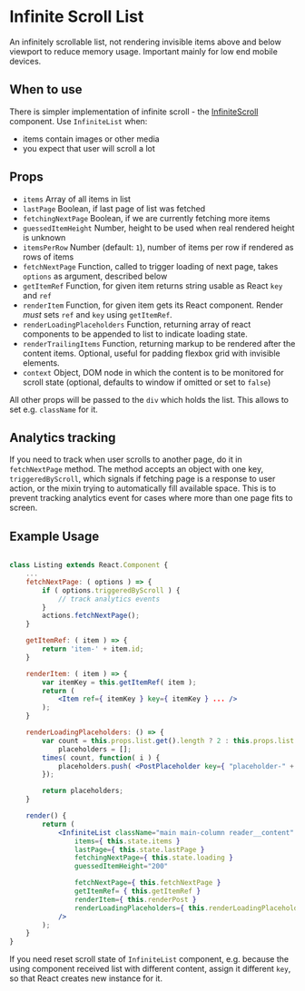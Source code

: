 # Infinite Scroll List

An infinitely scrollable list, not rendering invisible items above and below viewport to reduce memory usage.
Important mainly for low end mobile devices.

## When to use

There is simpler implementation of infinite scroll - the [InfiniteScroll](../infinite-scroll/) component. Use `InfiniteList` when:

- items contain images or other media
- you expect that user will scroll a lot

## Props

- `items` Array of all items in list
- `lastPage` Boolean, if last page of list was fetched
- `fetchingNextPage` Boolean, if we are currently fetching more items
- `guessedItemHeight` Number, height to be used when real rendered height is unknown
- `itemsPerRow` Number (default: `1`), number of items per row if rendered as rows of items
- `fetchNextPage` Function, called to trigger loading of next page, takes `options` as argument, described below
- `getItemRef` Function, for given item returns string usable as React `key` and `ref`
- `renderItem` Function, for given item gets its React component. Render _must_ sets `ref` and `key` using `getItemRef`.
- `renderLoadingPlaceholders` Function, returning array of react components to be appended to list to indicate loading state.
- `renderTrailingItems` Function, returning markup to be rendered after the content items. Optional, useful for padding flexbox grid with invisible elements.
- `context` Object, DOM node in which the content is to be monitored for scroll state (optional, defaults to window if omitted or set to `false`)

All other props will be passed to the `div` which holds the list. This allows to set e.g. `className` for it.

## Analytics tracking

If you need to track when user scrolls to another page, do it in `fetchNextPage` method. The method accepts an object with one key, `triggeredByScroll`, which signals if fetching page is a response to user action, or the mixin trying to automatically fill available space. This is to prevent tracking analytics event for cases where more than one page fits to screen.

## Example Usage

```jsx

class Listing extends React.Component {
	...
	fetchNextPage: ( options ) => {
		if ( options.triggeredByScroll ) {
			// track analytics events
		}
		actions.fetchNextPage();
	}

	getItemRef: ( item ) => {
		return 'item-' + item.id;
	}

	renderItem: ( item ) => {
		var itemKey = this.getItemRef( item );
		return (
			<Item ref={ itemKey } key={ itemKey } ... />
		);
	}

	renderLoadingPlaceholders: () => {
		var count = this.props.list.get().length ? 2 : this.props.list.perPage,
			placeholders = [];
		times( count, function( i ) {
			placeholders.push( <PostPlaceholder key={ "placeholder-" + i } /> );
		});

		return placeholders;
	}

	render() {
		return (
			<InfiniteList className="main main-column reader__content" role="main"
				items={ this.state.items }
				lastPage={ this.state.lastPage }
				fetchingNextPage={ this.state.loading }
				guessedItemHeight="200"

				fetchNextPage={ this.fetchNextPage }
				getItemRef= { this.getItemRef }
				renderItem={ this.renderPost }
				renderLoadingPlaceholders={ this.renderLoadingPlaceholders }
			/>
		);
	}
}
```

If you need reset scroll state of `InfiniteList` component, e.g. because the using component received list with different content, assign it different `key`, so that React creates new instance for it.
